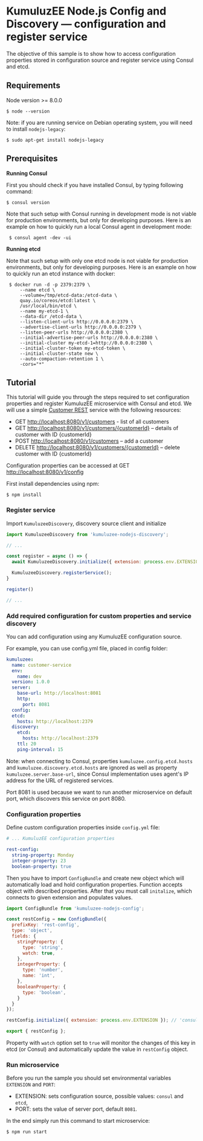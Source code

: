 # KumuluzEE Node.js Config and Discovery — configuration and register service

The objective of this sample is to show how to access configuration properties stored in configuration source and register service using Consul and etcd.


## Requirements

Node version >= 8.0.0
```
$ node --version
```
Note: if you are running service on Debian operating system, you will need to install `nodejs-legacy`:

```
$ sudo apt-get install nodejs-legacy
```


## Prerequisites



**Running Consul**

First you should check if you have installed Consul, by typing following command:
```
$ consul version
```

Note that such setup with Consul running in development mode is not viable for production environments, but only for developing purposes. Here is an example on how to quickly run a local Consul agent in development mode:
```
 $ consul agent -dev -ui
```

**Running etcd**

Note that such setup with only one etcd node is not viable for production environments, but only for developing purposes. Here is an example on how to quickly run an etcd instance with docker:
```
 $ docker run -d -p 2379:2379 \
     --name etcd \
     --volume=/tmp/etcd-data:/etcd-data \
     quay.io/coreos/etcd:latest \
     /usr/local/bin/etcd \
     --name my-etcd-1 \
     --data-dir /etcd-data \
     --listen-client-urls http://0.0.0.0:2379 \
     --advertise-client-urls http://0.0.0.0:2379 \
     --listen-peer-urls http://0.0.0.0:2380 \
     --initial-advertise-peer-urls http://0.0.0.0:2380 \
     --initial-cluster my-etcd-1=http://0.0.0.0:2380 \
     --initial-cluster-token my-etcd-token \
     --initial-cluster-state new \
     --auto-compaction-retention 1 \
     -cors="*"
```

## Tutorial




This tutorial will guide you through the steps required to set configuration properties and register KumuluzEE microservice with Consul and etcd. We will use a simple [Customer REST](https://github.com/kumuluz/kumuluzee-samples/tree/master/jax-rs) service with the following resources:
-   GET  [http://localhost:8080/v1/customers](http://localhost:8080/v1/customers)  \- list of all customers
-   GET  [http://localhost:8080/v1/customers/{customerId}](http://localhost:8080/v1/customers/%7BcustomerId%7D)  – details of customer with ID {customerId}
-   POST  [http://localhost:8080/v1/customers](http://localhost:8080/v1/customers)  – add a customer
-   DELETE  [http://localhost:8080/v1/customers/{customerId}](http://localhost:8080/v1/customers/%7BcustomerId%7D)  – delete customer with ID {customerId}

Configuration properties can be accessed at GET [http://localhost:8080/v1/config](http://localhost:8080/v1/config)

First install dependencies using npm:

```
$ npm install
```




### Register service
Import `KumuluzeeDiscovery`, discovery source client and initialize 

```javascript
import KumuluzeeDiscovery from 'kumuluzee-nodejs-discovery';

// ...

const register = async () => {
  await KumuluzeeDiscovery.initialize({ extension: process.env.EXTENSION }); // or 'consul'

  KumuluzeeDiscovery.registerService();
}

register()

// ...
```

### Add required configuration for custom properties and service discovery

You can add configuration using any KumuluzEE configuration source.

For example, you can use config.yml file, placed in config folder:

```yml
kumuluzee:
  name: customer-service
  env:
    name: dev
  version: 1.0.0
  server:
    base-url: http://localhost:8081
    http:
      port: 8081
  config:
  etcd:
    hosts: http://localhost:2379
  discovery:
    etcd:
      hosts: http://localhost:2379
    ttl: 20
    ping-interval: 15
  ```

Note: when connecting to Consul, properties `kumuluzee.config.etcd.hosts` and `kumuluzee.discovery.etcd.hosts` are ignored as well as property `kumuluzee.server.base-url`, since Consul implementation uses agent's IP address for the URL of registered services.

Port 8081 is used because we want to run another microservice on default port, which discovers this service on port 8080.

### Configuration properties

Define custom configuration properties inside `config.yml` file:

```yaml
# ... KumuluzEE configuration properties

rest-config:
  string-property: Monday
  integer-property: 23
  boolean-property: true
```

Then you have to import `ConfigBundle` and create new object which will automatically load and hold configuration properties. Function accepts object with described properties. After that you must call `initalize`, which connects to given extension and populates values.

```javascript
import ConfigBundle from 'kumuluzee-nodejs-config';

const restConfig = new ConfigBundle({
  prefixKey: 'rest-config',
  type: 'object',
  fields: {
    stringProperty: {
      type: 'string',
      watch: true,
    },
    integerProperty: {
      type: 'number',
      name: 'int',
    },
    booleanProperty: {
      type: 'boolean',
    }
  }
});

restConfig.initialize({ extension: process.env.EXTENSION }); // 'consul' or 'etcd'

export { restConfig };
```
Property with `watch` option set to `true` will monitor the changes of this key in etcd (or Consul) and automatically update the value in `restConfig` object.

### Run microservice

Before you run the sample you should set environmental variables `EXTENSION` and `PORT`:
* EXTENSION: sets configuration source, possible values: `consul` and `etcd`,
* PORT: sets the value of server port, default `8081`.

In the end simply run this command to start microservice:
```
$ npm run start
```


